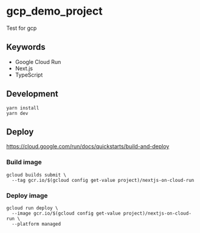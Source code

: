 # gcp_demo_project

Test for gcp

## Keywords

- Google Cloud Run
- Next.js
- TypeScript

## Development

```
yarn install
yarn dev
```

## Deploy

https://cloud.google.com/run/docs/quickstarts/build-and-deploy

### Build image

```
gcloud builds submit \
  --tag gcr.io/$(gcloud config get-value project)/nextjs-on-cloud-run
```

### Deploy image

```
gcloud run deploy \
  --image gcr.io/$(gcloud config get-value project)/nextjs-on-cloud-run \
  --platform managed
```
